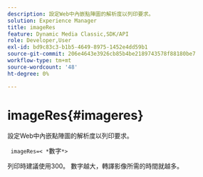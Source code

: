 ```yaml
---
description: 設定Web中內嵌點陣圖的解析度以列印要求。
solution: Experience Manager
title: imageRes
feature: Dynamic Media Classic,SDK/API
role: Developer,User
exl-id: bd9c83c3-b1b5-4649-8975-1452e4dd59b1
source-git-commit: 206e4643e3926cb85b4be2189743578f88180be7
workflow-type: tm+mt
source-wordcount: '48'
ht-degree: 0%

---
```


# imageRes{#imageres}

設定Web中內嵌點陣圖的解析度以列印要求。

` imageRes=< *`數字`*>`

列印時建議使用300。 數字越大，轉譯影像所需的時間就越多。
